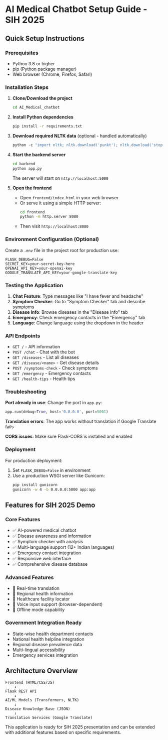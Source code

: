 # AI Medical Chatbot Setup Guide - SIH 2025

## Quick Setup Instructions

### Prerequisites
- Python 3.8 or higher
- pip (Python package manager)
- Web browser (Chrome, Firefox, Safari)

### Installation Steps

1. **Clone/Download the project**
   ```bash
   cd AI_Medical_chatbot
   ```

2. **Install Python dependencies**
   ```bash
   pip install -r requirements.txt
   ```

3. **Download required NLTK data** (optional - handled automatically)
   ```python
   python -c "import nltk; nltk.download('punkt'); nltk.download('stopwords')"
   ```

4. **Start the backend server**
   ```bash
   cd backend
   python app.py
   ```
   The server will start on `http://localhost:5000`

5. **Open the frontend**
   - Open `frontend/index.html` in your web browser
   - Or serve it using a simple HTTP server:
     ```bash
     cd frontend
     python -m http.server 8080
     ```
   - Then visit `http://localhost:8080`

### Environment Configuration (Optional)

Create a `.env` file in the project root for production use:

```env
FLASK_DEBUG=False
SECRET_KEY=your-secret-key-here
OPENAI_API_KEY=your-openai-key
GOOGLE_TRANSLATE_API_KEY=your-google-translate-key
```

### Testing the Application

1. **Chat Feature**: Type messages like "I have fever and headache"
2. **Symptom Checker**: Go to "Symptom Checker" tab and describe symptoms
3. **Disease Info**: Browse diseases in the "Disease Info" tab
4. **Emergency**: Check emergency contacts in the "Emergency" tab
5. **Language**: Change language using the dropdown in the header

### API Endpoints

- `GET /` - API information
- `POST /chat` - Chat with the bot
- `GET /diseases` - List all diseases
- `GET /disease/<name>` - Get disease details
- `POST /symptoms-check` - Check symptoms
- `GET /emergency` - Emergency contacts
- `GET /health-tips` - Health tips

### Troubleshooting

**Port already in use**: Change the port in `app.py`:
```python
app.run(debug=True, host='0.0.0.0', port=5001)
```

**Translation errors**: The app works without translation if Google Translate fails

**CORS issues**: Make sure Flask-CORS is installed and enabled

### Deployment

For production deployment:
1. Set `FLASK_DEBUG=False` in environment
2. Use a production WSGI server like Gunicorn:
   ```bash
   pip install gunicorn
   gunicorn -w 4 -b 0.0.0.0:5000 app:app
   ```

## Features for SIH 2025 Demo

### Core Features
- ✅ AI-powered medical chatbot
- ✅ Disease awareness and information
- ✅ Symptom checker with analysis
- ✅ Multi-language support (12+ Indian languages)
- ✅ Emergency contact integration
- ✅ Responsive web interface
- ✅ Comprehensive disease database

### Advanced Features
- 🔄 Real-time translation
- 🔄 Regional health information
- 🔄 Healthcare facility locator
- 🔄 Voice input support (browser-dependent)
- 🔄 Offline mode capability

### Government Integration Ready
- State-wise health department contacts
- National health helpline integration
- Regional disease prevalence data
- Multi-lingual accessibility
- Emergency services integration

## Architecture Overview

```
Frontend (HTML/CSS/JS)
    ↓
Flask REST API
    ↓
AI/ML Models (Transformers, NLTK)
    ↓
Disease Knowledge Base (JSON)
    ↓
Translation Services (Google Translate)
```

This application is ready for SIH 2025 presentation and can be extended with additional features based on specific requirements.